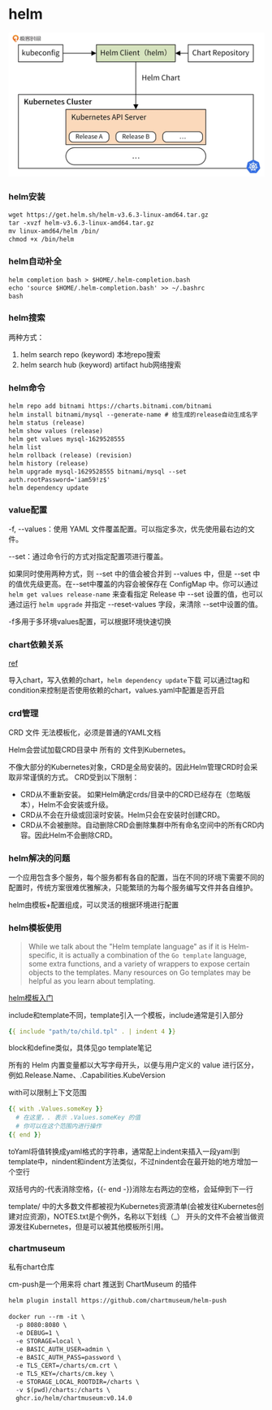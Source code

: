 # helm

![](/reference/pic/helm-struct.webp)

### helm安装

```shell
wget https://get.helm.sh/helm-v3.6.3-linux-amd64.tar.gz
tar -xvzf helm-v3.6.3-linux-amd64.tar.gz
mv linux-amd64/helm /bin/
chmod +x /bin/helm
```

### helm自动补全

```shell
helm completion bash > $HOME/.helm-completion.bash
echo 'source $HOME/.helm-completion.bash' >> ~/.bashrc
bash
```

### helm搜索

两种方式：
1. helm search repo (keyword) 本地repo搜索
2. helm search hub (keyword) artifact hub网络搜索

### helm命令

```shell
helm repo add bitnami https://charts.bitnami.com/bitnami
helm install bitnami/mysql --generate-name # 给生成的release自动生成名字
helm status (release)
helm show values (release)
helm get values mysql-1629528555
helm list
helm rollback (release) (revision)
helm history (release)
helm upgrade mysql-1629528555 bitnami/mysql --set auth.rootPassword='iam59!z$'
helm dependency update
```

### value配置

-f, --values：使用 YAML 文件覆盖配置。可以指定多次，优先使用最右边的文件。

--set：通过命令行的方式对指定配置项进行覆盖。

如果同时使用两种方式，则 --set 中的值会被合并到 --values 中，但是 --set 中的值优先级更高。在--set中覆盖的内容会被保存在 ConfigMap 中。你可以通过 `helm get values release-name` 来查看指定 Release 中 --set 设置的值，也可以通过运行 `helm upgrade` 并指定 --reset-values 字段，来清除 --set中设置的值。

-f多用于多环境values配置，可以根据环境快速切换

### chart依赖关系

[ref](https://helm.sh/zh/docs/topics/charts/)

导入chart，写入依赖的chart，`helm dependency update`下载
可以通过tag和condition来控制是否使用依赖的chart，values.yaml中配置是否开启

### crd管理

CRD 文件 无法模板化，必须是普通的YAML文档

Helm会尝试加载CRD目录中 所有的 文件到Kubernetes。

不像大部分的Kubernetes对象，CRD是全局安装的。因此Helm管理CRD时会采取非常谨慎的方式。 CRD受到以下限制：

- CRD从不重新安装。 如果Helm确定crds/目录中的CRD已经存在（忽略版本），Helm不会安装或升级。
- CRD从不会在升级或回滚时安装。Helm只会在安装时创建CRD。
- CRD从不会被删除。自动删除CRD会删除集群中所有命名空间中的所有CRD内容。因此Helm不会删除CRD。

### helm解决的问题

一个应用包含多个服务，每个服务都有各自的配置，当在不同的环境下需要不同的配置时，传统方案很难优雅解决，只能繁琐的为每个服务编写文件并各自维护。

helm由模板+配置组成，可以灵活的根据环境进行配置

### helm模板使用

>While we talk about the "Helm template language" as if it is Helm-specific, it is actually a combination of the `Go template` language, some extra functions, and a variety of wrappers to expose certain objects to the templates. Many resources on Go templates may be helpful as you learn about templating.

[helm模板入门](https://juejin.cn/post/6844904199818313735)

include和template不同，template引入一个模板，include通常是引入部分

```yaml
{{ include "path/to/child.tpl" . | indent 4 }}
```

block和define类似，具体见go template笔记

所有的 Helm 内置变量都以大写字母开头，以便与用户定义的 value 进行区分，例如.Release.Name、.Capabilities.KubeVersion

with可以限制上下文范围

```yaml
{{ with .Values.someKey }}
  # 在这里，. 表示 .Values.someKey 的值
  # 你可以在这个范围内进行操作
{{ end }}
```

toYaml将值转换成yaml格式的字符串，通常配上indent来插入一段yaml到template中，nindent和indent方法类似，不过nindent会在最开始的地方增加一个空行

双括号内的-代表消除空格，{{- end -}}消除左右两边的空格，会延伸到下一行

template/ 中的大多数文件都被视为Kubernetes资源清单(会被发往Kubernetes创建对应资源)，NOTES.txt是个例外，名称以下划线（_） 开头的文件不会被当做资源发往Kubernetes，但是可以被其他模板所引用。

### chartmuseum

私有chart仓库

cm-push是一个用来将 chart 推送到 ChartMuseum 的插件

```shell
helm plugin install https://github.com/chartmuseum/helm-push

docker run --rm -it \
  -p 8080:8080 \
  -e DEBUG=1 \
  -e STORAGE=local \
  -e BASIC_AUTH_USER=admin \
  -e BASIC_AUTH_PASS=password \
  -e TLS_CERT=/charts/cm.crt \
  -e TLS_KEY=/charts/cm.key \
  -e STORAGE_LOCAL_ROOTDIR=/charts \
  -v $(pwd)/charts:/charts \
  ghcr.io/helm/chartmuseum:v0.14.0

```  